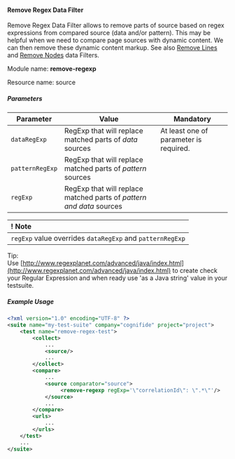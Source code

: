 #### Remove Regex Data Filter

Remove Regex Data Filter allows to remove parts of source based on regex expressions from compared source (data and/or pattern). This may be helpful when we need to compare page sources with dynamic content. We can then remove these dynamic content markup. See also [Remove Lines](RemoveLinesDataFilter.md) and [Remove Nodes](RemoveNodesDataFilter.md) data Filters.

Module name: **remove-regexp**

Resource name: source

##### Parameters

| Parameter | Value | Mandatory |
| --------- | ----- | --------- |
| `dataRegExp` |RegExp that will replace matched parts of *data* sources  |At least one of parameter is required. |
| `patternRegExp` | RegExp that will replace matched parts of *pattern* sources |
| `regExp` | RegExp that will replace matched parts of  *pattern and data* sources |

| ! Note |
|:------ |
| `regExp` value overrides `dataRegExp` and `patternRegExp` |

Tip:  
Use [http://www.regexplanet.com/advanced/java/index.html](http://www.regexplanet.com/advanced/java/index.html) to create  check your Regular Expression and when ready use 'as a Java string' value in your testsuite.

##### Example Usage

```xml
<?xml version="1.0" encoding="UTF-8" ?>
<suite name="my-test-suite" company="cognifide" project="project">
    <test name="remove-regex-test">
        <collect>
            ...
            <source/>
            ...
        </collect>
        <compare>
            ...
            <source comparator="source">
                 <remove-regexp regExp='\"correlationId\": \".*\"'/>
            </source>
            ...
        </compare>
        <urls>
            ...
        </urls>
    </test>
    ...
</suite>
```
